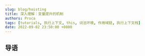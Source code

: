 ```yaml
---
slug: blog/hoisting
title: 深入理解：变量提升的机制
authors: Proca
tags: [tutorials, 执行上下文, this, 词法环境, 作用域链, 执行上下文栈]
date: 2022-09-02 23:50:00 +0800
---
```

## 导语



